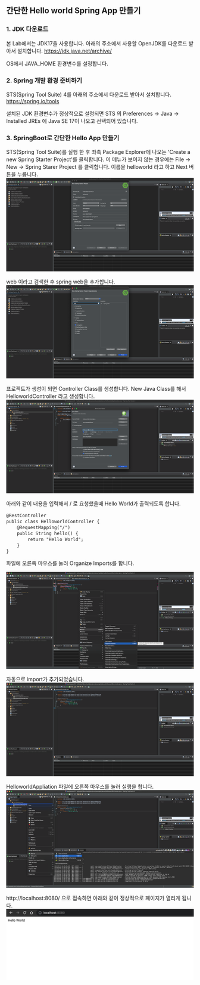 ## 간단한 Hello world Spring App 만들기

### 1. JDK 다운로드
본 Lab에서는 JDK17을 사용합니다.
아래의 주소에서 사용할 OpenJDK를 다운로드 받아서 설치합니다.
https://jdk.java.net/archive/

OS에서 JAVA_HOME 환경변수를 설정합니다.

### 2. Spring 개발 환경 준비하기
STS(Spring Tool Suite) 4를 아래의 주소에서 다운로드 받아서 설치합니다.
https://spring.io/tools

설치된 JDK 환경변수가 정상적으로 설정되면 STS 의 Preferences -> Java -> Installed JREs 에 Java SE 17이 나오고 선택되어 있습니다.

### 3. SpringBoot로 간단한 Hello App 만들기
STS(Spring Tool Suite)를 실행 한 후 좌측 Package Explorer에 나오는 'Create a new Spring Starter Project'를 클릭합니다.
이 메뉴가 보이지 않는 경우에는 File -> New -> Spring Starer Project 를 클릭합니다.
이름을 helloworld 라고 하고 Next 버튼을 누릅니다.
![](images/springapp1.png)

web 이라고 검색한 후 spring web을 추가합니다.
![](images/springapp2.png)

프로젝트가 생성이 되면 Controller Class를 생성합니다. New Java Class를 해서 HelloworldController 라고 생성합니다.
![](images/springapp3.png)

아래와 같이 내용을 입력해서 / 로 요청했을때 Hello World가 출력되도록 합니다.
```
@RestController
public class HelloworldController {
	@RequestMapping("/")
	public String hello() {
		return "Hello World";
	}
}
```
파일에 오른쪽 마우스를 눌러 Organize Imports를 합니다.

![](images/springapp4.png)

자동으로 import가 추가되었습니다.
![](images/springapp6.png)

HelloworldAppliation 파일에 오른쪽 마우스를 눌러 실행을 합니다.
![](images/springapp7.png)

http://localhost:8080/ 으로 접속하면 아래와 같이 정상적으로 페이지가 열리게 됩니다.
![](images/springapp8.png)
